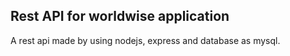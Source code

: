 ## Rest API for worldwise application

A rest api made by using nodejs, express and database as mysql.
